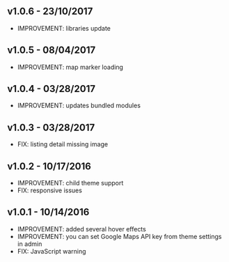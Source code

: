 ## v1.0.6 - 23/10/2017

* IMPROVEMENT: libraries update

## v1.0.5 - 08/04/2017

* IMPROVEMENT: map marker loading

## v1.0.4 - 03/28/2017

* IMPROVEMENT: updates bundled modules

## v1.0.3 - 03/28/2017

* FIX: listing detail missing image

## v1.0.2 - 10/17/2016

* IMPROVEMENT: child theme support
* FIX: responsive issues

## v1.0.1 - 10/14/2016

* IMPROVEMENT: added several hover effects
* IMPROVEMENT: you can set Google Maps API key from theme settings in admin
* FIX: JavaScript warning